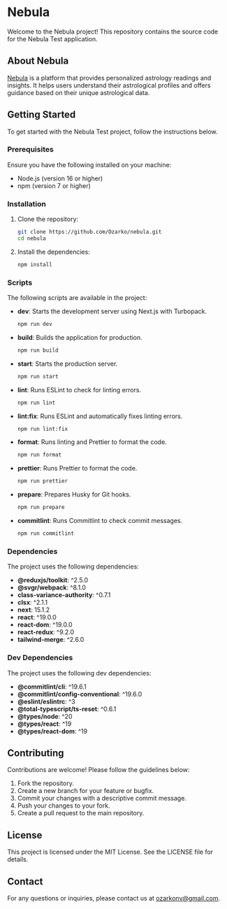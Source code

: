 # Nebula

Welcome to the Nebula project! This repository contains the source code for the Nebula Test application.

## About Nebula

[Nebula](https://asknebula.com/) is a platform that provides personalized astrology readings and insights. It helps users understand their astrological profiles and offers guidance based on their unique astrological data.

## Getting Started

To get started with the Nebula Test project, follow the instructions below.

### Prerequisites

Ensure you have the following installed on your machine:

- Node.js (version 16 or higher)
- npm (version 7 or higher)

### Installation

1. Clone the repository:

   ```sh
   git clone https://github.com/Ozarko/nebula.git
   cd nebula
   ```

2. Install the dependencies:

   ```sh
   npm install
   ```

### Scripts

The following scripts are available in the project:

- **dev**: Starts the development server using Next.js with Turbopack.

  ```sh
  npm run dev
  ```

- **build**: Builds the application for production.

  ```sh
  npm run build
  ```

- **start**: Starts the production server.

  ```sh
  npm run start
  ```

- **lint**: Runs ESLint to check for linting errors.

  ```sh
  npm run lint
  ```

- **lint:fix**: Runs ESLint and automatically fixes linting errors.

  ```sh
  npm run lint:fix
  ```

- **format**: Runs linting and Prettier to format the code.

  ```sh
  npm run format
  ```

- **prettier**: Runs Prettier to format the code.

  ```sh
  npm run prettier
  ```

- **prepare**: Prepares Husky for Git hooks.

  ```sh
  npm run prepare
  ```

- **commitlint**: Runs Commitlint to check commit messages.

  ```sh
  npm run commitlint
  ```

### Dependencies

The project uses the following dependencies:

- **@reduxjs/toolkit**: ^2.5.0
- **@svgr/webpack**: ^8.1.0
- **class-variance-authority**: ^0.7.1
- **clsx**: ^2.1.1
- **next**: 15.1.2
- **react**: ^19.0.0
- **react-dom**: ^19.0.0
- **react-redux**: ^9.2.0
- **tailwind-merge**: ^2.6.0

### Dev Dependencies

The project uses the following dev dependencies:

- **@commitlint/cli**: ^19.6.1
- **@commitlint/config-conventional**: ^19.6.0
- **@eslint/eslintrc**: ^3
- **@total-typescript/ts-reset**: ^0.6.1
- **@types/node**: ^20
- **@types/react**: ^19
- **@types/react-dom**: ^19

## Contributing

Contributions are welcome! Please follow the guidelines below:

1. Fork the repository.
2. Create a new branch for your feature or bugfix.
3. Commit your changes with a descriptive commit message.
4. Push your changes to your fork.
5. Create a pull request to the main repository.

## License

This project is licensed under the MIT License. See the LICENSE file for details.

## Contact

For any questions or inquiries, please contact us at [ozarkonv@gmail.com](mailto:ozarkonv@gmail.com).
